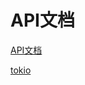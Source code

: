 # API文档

[API文档](https://docs.rs/tokio/0.1.8/tokio/)

[tokio](https://tokio-rs.github.io/tokio/tokio/index.html)
